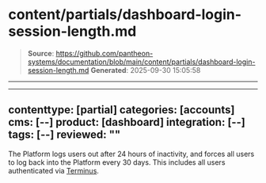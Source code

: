 # content/partials/dashboard-login-session-length.md

> **Source**: https://github.com/pantheon-systems/documentation/blob/main/content/partials/dashboard-login-session-length.md
> **Generated**: 2025-09-30 15:05:58

---

---
contenttype: [partial]
categories: [accounts]
cms: [--]
product: [dashboard]
integration: [--]
tags: [--]
reviewed: ""
---

The Platform logs users out after 24 hours of inactivity, and forces all users to log back into the Platform every 30 days. This includes all users authenticated via [Terminus](/terminus).
